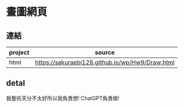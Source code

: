 # 畫圖網頁

## 連結
| project | source |
| --- | --- |
| html |https://sakuraebi128.github.io/wp/Hw9/Draw.html|

## detal
我藝術天分不太好所以我負責想!
ChatGPT負責做!

